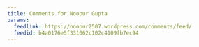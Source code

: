```yaml
---
title: Comments for Noopur Gupta
params:
  feedlink: https://noopur2507.wordpress.com/comments/feed/
  feedid: b4a0176e5f331062c102c4109fb7ec94
---
```


